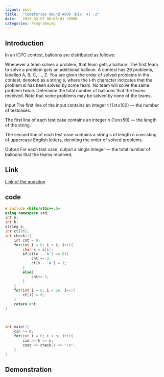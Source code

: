 ```yaml
---
layout: post
title:  "Codeforces Round #806 (Div. 4) -2"
date:   2023-02-07 00:05:01 +0900
categories: Programming
---
```


## Introduction

In an ICPC contest, balloons are distributed as follows:

Whenever a team solves a problem, that team gets a balloon.
The first team to solve a problem gets an additional balloon.
A contest has 26 problems, labelled A, B, C, ..., Z. You are given the order of solved problems in the contest, denoted as a string s, where the i-th character indicates that the problem si has been solved by some team. No team will solve the same problem twice.
Determine the total number of balloons that the teams received. Note that some problems may be solved by none of the teams.

Input
The first line of the input contains an integer t
 (1≤t≤100) — the number of testcases.

The first line of each test case contains an integer n
 (1≤n≤50) — the length of the string.

The second line of each test case contains a string s of length n consisting of uppercase English letters, denoting the order of solved problems.

Output
For each test case, output a single integer — the total number of balloons that the teams received.

## Link

[Link of the question](https://codeforces.com/contest/1703/problem/B)

## code

``` c++
# include <bits/stdc++.h>
using namespace std;
int n;
int k;
string s;
int ct[26];
int check(){
    int cnt = 0;
    for(int i = 0; i < k; i++){
        char x = s[i];
        if(ct[x - 'A'] == 0){
            cnt += 2;
            ct[x - 'A'] = 1;
        }
        else{
            cnt+= 1;
        }
    }
    for(int i = 0; i < 26; i++){
        ct[i] = 0;
    }
    return cnt;
}
 
 
 
int main(){
    cin >> n;
    for(int i = 0; i < n; i++){
        cin >> k >> s;
        cout << check() << "\n";
    }
}
```

## Demonstration
